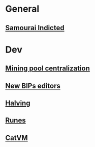# General

## [Samourai Indicted](https://www.justice.gov/usao-sdny/pr/founders-and-ceo-cryptocurrency-mixing-service-arrested-and-charged-money-laundering)

# Dev

## [Mining pool centralization](https://www.tftc.io/bitcoin-mining-pool-centralization/)

## [New BIPs editors](https://groups.google.com/g/bitcoindev/c/cuMZ77KEQAA/m/cA2P2UalAgAJ)

## [Halving](https://mempool.space/block/840000)

## [Runes](https://docs.ordinals.com/runes)

## [CatVM](https://catvm.org/catvm.pdf)
